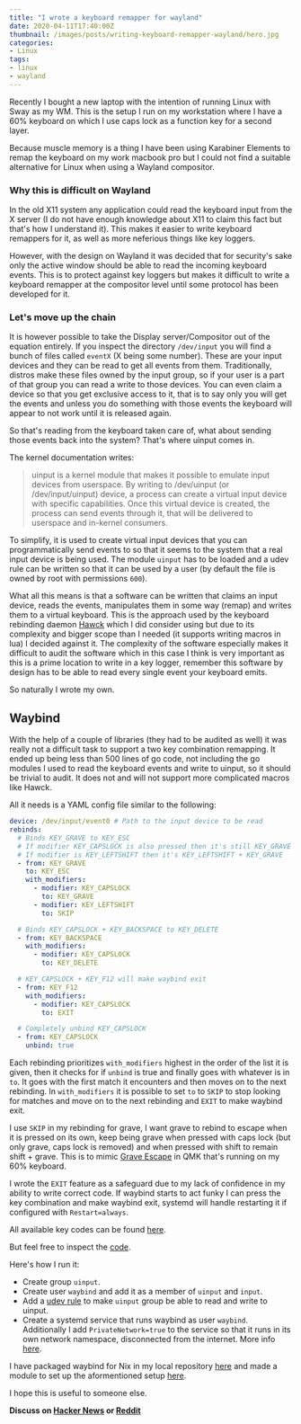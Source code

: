 ```yaml
---
title: "I wrote a keyboard remapper for wayland"
date: 2020-04-11T17:40:00Z
thumbnail: /images/posts/writing-keyboard-remapper-wayland/hero.jpg
categories:
- Linux
tags:
- linux
- wayland
---
```


Recently I bought a new laptop with the intention of running Linux with Sway as my WM. This is the setup I run on my workstation where I have a 60% keyboard on which I use caps lock as a function key for a second layer.

Because muscle memory is a thing I have been using Karabiner Elements to remap the keyboard on my work macbook pro but I could not find a suitable alternative for Linux when using a Wayland compositor.

### Why this is difficult on Wayland

In the old X11 system any application could read the keyboard input from the X server (I do not have enough knowledge about X11 to claim this fact but that's how I understand it). This makes it easier to write keyboard remappers for it, as well as more neferious things like key loggers.

However, with the design on Wayland it was decided that for security's sake only the active window should be able to read the incoming keyboard events. This is to protect against key loggers but makes it difficult to write a keyboard remapper at the compositor level until some protocol has been developed for it.

### Let's move up the chain

It is however possible to take the Display server/Compositor out of the equation entirely. If you inspect the directory `/dev/input` you will find a bunch of files called `eventX` (X being some number). These are your input devices and they can be read to get all events from them. Traditionally, distros make these files owned by the input group, so if your user is a part of that group you can read a write to those devices. You can even claim a device so that you get exclusive access to it, that is to say only you will get the events and unless you do something with those events the keyboard will appear to not work until it is released again.

So that's reading from the keyboard taken care of, what about sending those events back into the system? That's where uinput comes in.

The kernel documentation writes:
> uinput is a kernel module that makes it possible to emulate input devices from userspace. By writing to /dev/uinput (or /dev/input/uinput) device, a process can create a virtual input device with specific capabilities. Once this virtual device is created, the process can send events through it, that will be delivered to userspace and in-kernel consumers.

To simplify, it is used to create virtual input devices that you can programmatically send events to so that it seems to the system that a real input device is being used. The module `uinput` has to be loaded and a udev rule can be written so that it can be used by a user (by default the file is owned by root with permissions `600`).

What all this means is that a software can be written that claims an input device, reads the events, manipulates them in some way (remap) and writes them to a virtual keyboard. This is the approach used by the keyboard rebinding daemon [Hawck][1] which I did consider using but due to its complexity and bigger scope than I needed (it supports writing macros in lua) I decided against it. The complexity of the software especially makes it difficult to audit the software which in this case I think is very important as this is a prime location to write in a key logger, remember this software by design has to be able to read every single event your keyboard emits.

So naturally I wrote my own.

## Waybind

With the help of a couple of libraries (they had to be audited as well) it was really not a difficult task to support a two key combination remapping. It ended up being less than 500 lines of go code, not including the go modules I used to read the keyboard events and write to uinput, so it should be trivial to audit. It does not and will not support more complicated macros like Hawck.

All it needs is a YAML config file similar to the following:

```yaml
device: /dev/input/event0 # Path to the input device to be read
rebinds:
  # Binds KEY_GRAVE to KEY_ESC
  # If modifier KEY_CAPSLOCK is also pressed then it's still KEY_GRAVE but KEY_CAPSLOCK is removed
  # If modifier is KEY_LEFTSHIFT then it's KEY_LEFTSHIFT + KEY_GRAVE
  - from: KEY_GRAVE
    to: KEY_ESC
    with_modifiers:
      - modifier: KEY_CAPSLOCK
        to: KEY_GRAVE
      - modifier: KEY_LEFTSHIFT
        to: SKIP

  # Binds KEY_CAPSLOCK + KEY_BACKSPACE to KEY_DELETE
  - from: KEY_BACKSPACE
    with_modifiers:
      - modifier: KEY_CAPSLOCK
        to: KEY_DELETE

  # KEY_CAPSLOCK + KEY_F12 will make waybind exit
  - from: KEY_F12
    with_modifiers:
      - modifier: KEY_CAPSLOCK
        to: EXIT

  # Completely unbind KEY_CAPSLOCK
  - from: KEY_CAPSLOCK
    unbind: true
```

Each rebinding prioritizes `with_modifiers` highest in the order of the list it is given, then it checks for if `unbind` is true and finally goes with whatever is in `to`. It goes with the first match it encounters and then moves on to the next rebinding. In `with_modifiers` it is possible to set `to` to `SKIP` to stop looking for matches and move on to the next rebinding and `EXIT` to make waybind exit.

I use `SKIP` in my rebinding for grave, I want grave to rebind to escape when it is pressed on its own, keep being grave when pressed with caps lock (but only grave, caps lock is removed) and when pressed with shift to remain shift + grave. This is to mimic [Grave Escape][2] in QMK that's running on my 60% keyboard.

I wrote the `EXIT` feature as a safeguard due to my lack of confidence in my ability to write correct code. If waybind starts to act funky I can press the key combination and make waybind exit, systemd will handle restarting it if configured with `Restart=always`.

All available key codes can be found [here][3].

But feel free to inspect the [code][4].

Here's how I run it:

- Create group `uinput`.
- Create user `waybind` and add it as a member of `uinput` and `input`.
- Add a [udev rule][5] to make `uinput` group be able to read and write to uinput.
- Create a systemd service that runs waybind as user `waybind`. Additionally I add `PrivateNetwork=true` to the service so that it runs in its own network namespace, disconnected from the internet. More info [here][6].

I have packaged waybind for Nix in my local repository [here][7] and made a module to set up the aformentioned setup [here][8].

I hope this is useful to someone else.

**Discuss on [Hacker News][9] or [Reddit][10]**

[1]: https://github.com/snyball/Hawck
[2]: https://beta.docs.qmk.fm/using-qmk/advanced-keycodes/feature_grave_esc
[3]: https://github.com/arnarg/waybind/blob/master/src/ecodes.go
[4]: https://github.com/arnarg/waybind
[5]: https://github.com/arnarg/waybind/blob/master/udev/99-uinput.rules
[6]: https://www.freedesktop.org/software/systemd/man/systemd.exec.html#PrivateNetwork=
[7]: https://github.com/arnarg/config/blob/master/packages/waybind/default.nix
[8]: https://github.com/arnarg/config/blob/master/modules/programs/waybind/default.nix
[9]: https://news.ycombinator.com/item?id=22843070
[10]: https://www.reddit.com/r/linux/comments/fzc1bg/waybind_dead_simple_remapper_for_wayland_based_on/
